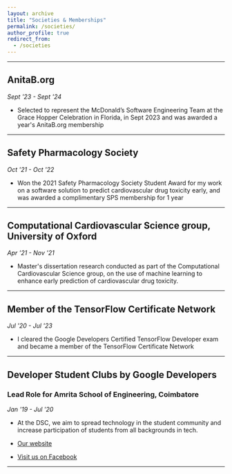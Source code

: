 ```yaml
---
layout: archive
title: "Societies & Memberships"
permalink: /societies/
author_profile: true
redirect_from:
  - /societies
---
```


<hr>

## AnitaB.org
_Sept '23 - Sept '24_
<br>
- Selected to represent the McDonald’s Software Engineering Team at the Grace Hopper Celebration in Florida, in Sept 2023 and was awarded a year's AnitaB.org membership

<hr>

## Safety Pharmacology Society
_Oct '21 - Oct '22_
<br>
- Won the 2021 Safety Pharmacology Society Student Award for my work on a software solution to predict cardiovascular drug toxicity early, and was awarded a complimentary SPS membership for 1 year
<hr>



## Computational Cardiovascular Science group, University of Oxford
_Apr '21 - Nov '21_
<br>
- Master's dissertation research conducted as part of the Computational Cardiovascular Science group, on the use of machine learning to enhance early prediction of cardiovascular drug toxicity.

<hr>

## Member of the TensorFlow Certificate Network
_Jul '20 - Jul '23_
<br>
- I cleared the Google Developers Certified TensorFlow Developer exam and became a member of the TensorFlow Certificate Network

<hr>


## Developer Student Clubs by Google Developers
### Lead Role for Amrita School of Engineering, Coimbatore
 _Jan '19 - Jul '20_
 <br>
 
 - At the DSC, we aim to spread technology in the student community and increase participation of students from all backgrounds in tech.

 - [Our website](https://sites.google.com/view/dsc-ase-cbe/)

 - [Visit us on Facebook](https://www.facebook.com/dsc.ase.cbe/)


<hr>
